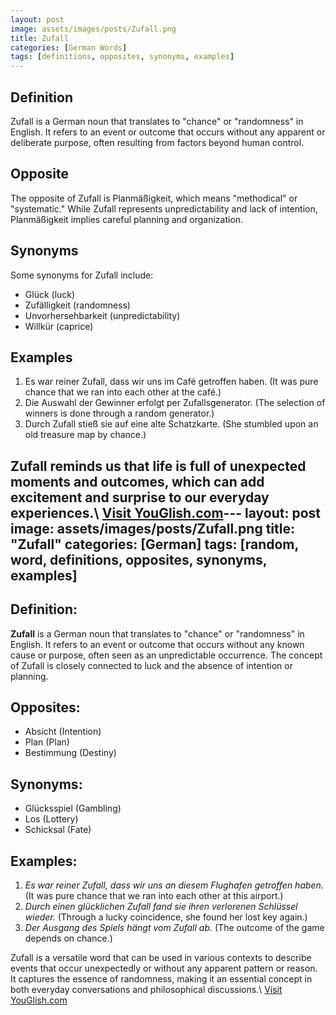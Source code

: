 ```yaml
---
layout: post
image: assets/images/posts/Zufall.png
title: Zufall
categories: [German Words]
tags: [definitions, opposites, synonyms, examples]
---
```


## Definition

Zufall is a German noun that translates to "chance" or "randomness" in English. It refers to an event or outcome that occurs without any apparent or deliberate purpose, often resulting from factors beyond human control.

## Opposite

The opposite of Zufall is Planmäßigkeit, which means "methodical" or "systematic." While Zufall represents unpredictability and lack of intention, Planmäßigkeit implies careful planning and organization.

## Synonyms

Some synonyms for Zufall include:

- Glück (luck)
- Zufälligkeit (randomness)
- Unvorhersehbarkeit (unpredictability)
- Willkür (caprice)

## Examples

1. Es war reiner Zufall, dass wir uns im Café getroffen haben. (It was pure chance that we ran into each other at the café.)
2. Die Auswahl der Gewinner erfolgt per Zufallsgenerator. (The selection of winners is done through a random generator.)
3. Durch Zufall stieß sie auf eine alte Schatzkarte. (She stumbled upon an old treasure map by chance.)

Zufall reminds us that life is full of unexpected moments and outcomes, which can add excitement and surprise to our everyday experiences.\ <a id="yg-widget-0" class="youglish-widget" data-query="Zufall" data-lang="german" data-components="8412" data-auto-start="0" data-bkg-color="theme_light" data-title="How%20to%20pronounce%20Zufall%20in%20German"  rel="nofollow" href="https://youglish.com">Visit YouGlish.com</a><script async src="https://youglish.com/public/emb/widget.js" charset="utf-8"></script>---
layout: post
image: assets/images/posts/Zufall.png
title: "Zufall"
categories: [German]
tags: [random, word, definitions, opposites, synonyms, examples]
---

## Definition:

**Zufall** is a German noun that translates to "chance" or "randomness" in English. It refers to an event or outcome that occurs without any known cause or purpose, often seen as an unpredictable occurrence. The concept of Zufall is closely connected to luck and the absence of intention or planning.

## Opposites:

- Absicht (Intention)
- Plan (Plan)
- Bestimmung (Destiny)

## Synonyms:

- Glücksspiel (Gambling)
- Los (Lottery)
- Schicksal (Fate)

## Examples:

1. *Es war reiner Zufall, dass wir uns an diesem Flughafen getroffen haben.* (It was pure chance that we ran into each other at this airport.)
2. *Durch einen glücklichen Zufall fand sie ihren verlorenen Schlüssel wieder.* (Through a lucky coincidence, she found her lost key again.)
3. *Der Ausgang des Spiels hängt vom Zufall ab.* (The outcome of the game depends on chance.)

Zufall is a versatile word that can be used in various contexts to describe events that occur unexpectedly or without any apparent pattern or reason. It captures the essence of randomness, making it an essential concept in both everyday conversations and philosophical discussions.\ <a id="yg-widget-0" class="youglish-widget" data-query="Zufall" data-lang="german" data-components="8412" data-auto-start="0" data-bkg-color="theme_light" data-title="How%20to%20pronounce%20Zufall%20in%20German"  rel="nofollow" href="https://youglish.com">Visit YouGlish.com</a><script async src="https://youglish.com/public/emb/widget.js" charset="utf-8"></script>